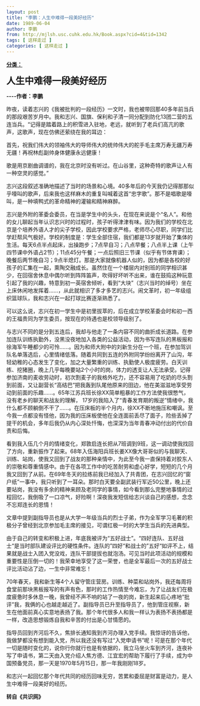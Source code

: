 ```yaml
---
layout: post
title: "李鹏：人生中难得一段美好经历"
date: 1989-06-04
author: 李鹏
from: http://mjlsh.usc.cuhk.edu.hk/Book.aspx?cid=4&tid=1342
tags: [ 这样走过 ]
categories: [ 这样走过 ]
---
```


<div style="margin: 15px 10px 10px 0px;">
 <div>
  <span id="ctl00_ContentPlaceHolder1_chapter1_SubjectLabel" style="font-weight:bold;text-decoration:underline;">
   分类：
  </span>
 </div>
 <p>
  <strong>
   <font size="5">
    人生中难得一段美好经历
   </font>
  </strong>
 </p>
 <p>
  <strong>
   ----作者：李鹏
  </strong>
 </p>
 <p>
  昨夜，读着志兴的《我被批判的一段经历》一文时，我也被带回那40多年前当兵的那段艰苦岁月中。我和志兴、国旗、保利和子清一同分配到防化13团二营的五连当兵。“记得是踏着路上的积雪进入驻地，老远，就听到了老兵们高亢的歌声，这歌声，现在仿佛还萦绕在我的耳边：
 </p>
 <p>
  首先，祝我们伟大的领袖伟大的导师伟大的统帅伟大的舵手毛主席万寿无疆万寿无疆！再祝林彪副帅身体健康永远健康！
 </p>
 <p>
  歌是用京剧曲调谱的，我在北京时没有听过。在山谷里，这种奇特的歌声让人有一种空灵的感觉。”
 </p>
 <p>
  志兴这段叙述准确地描述了当时的场景和心境。40多年后的今天我仍记得那那似乎嚎叫的歌声，后来我也这样麻木的重复叫喊着这首“忠字歌”。那不是唱歌是嚎叫，是一种填鸭式的革命精神的灌输和精神麻醉。
 </p>
 <p>
  志兴是外附的革委会委员，在当是学生中的头头，在现在来说是个“名人”。和他的女儿聊起当年认识志兴时的过程时，孩子听得津津有味。因为我们的学校在北京是个培养外语人才的尖子学校，因此学校要求严格，老师尽心尽职，同学们比学赶帮风气极好。学校的制度是：学生全部住宿，我们都是13岁就开始了集体的生活。每天6点半点起床，出操跑步；7点早自习；八点早餐；八点半上课（上午四节课中外语占2节）；11点45分午餐；一点后照旧三节课（似乎有节体育课）；晚餐后两节晚自习；9点半熄灯。那是大家就像机器人似的，因为都是各校的好孩子的汇集在一起，熏陶交融成长。虽然住在一个楼层内对别班的同学相识甚少，在回宿舍休息中偶尔听到阵阵笛声，吹得好坏听不出来，谁在鼓捣这种玩意引起了我的兴趣，特意到初一英宿舍倾听，看到“大块”（志兴当时的绰号）坐在上床休闲地发挥着......，从此就相识了多才多艺的志兴。闹文革时，初一年级组织篮球队，我和志兴在一起打球比赛逐渐熟悉了。
 </p>
 <p>
  可以这么说，志兴在初一学生中是初里拔萃的，后在成立学校革委会时和初一西的王福贵同为学生委员，按现在的待遇也是校领导级别了。
 </p>
 <p>
  与志兴不同的是分到五连后，我却与他走了一条内容不同的曲折成长道路。在参加连队训练执勤外，没黑没夜地加入各类的公益活动，因为书写连队的黑板报和徐海军午睡都少的可怜......。因为和师大附中的刘新生分在一个班，在参加驾训队名单落选后，心里情绪低落。随着共同到五连的外附同学纷纷离开了山沟，年轻幼稚的心态发生了变化，加之大量繁重的训练、执勤使人极度疲劳。白天训练、挖猪圈，晚上几乎每晚要站2个小时的岗，体力的透支让人无法承受。记得参加济南的麦收劳动时，初次割麦子的我格外吃力，还不容易用了吃奶的尽头割到前面，又让副营长“高结巴”把我轰到队尾他原来的田边，他在美滋滋地享受劳动到前面的乐趣......。65年江苏兵班长徐XX简单粗暴的工作方法使我很憋气，没有老乡的聊天和战友的理解， 17岁的我陷入了“青春发育期的叛逆”情绪中，我什么都不顾躺倒不干了......。在压床板的半个月内，徐XX不断地施压和嘲讽。至今我一点都没有怪他，因为我的压床板使他在全连面前丢尽了面子，险些丢掉了提干的机会，多年后我仍从内心深处忏悔，也深深为当年青春冲动付出的代价自责和后悔。
 </p>
 <p>
  看到我入伍几个月的情绪变化，郑敦启连长把从7班调到9班，这一调动使我找回了方向，重新振作了起来。68年入伍海阳兵班长姜XX像大哥哥似的与我聊天、训练、站岗，使我又回到了战友的那种亲情中，为此至今我一直保持着对胶东人的崇敬和尊重情感中。由于在各项工作中的吃苦耐劳和虚心好学，短短的几个月我又回到了从前。在69年冬天的拉练前我已经加入了共青团，在志兴回忆的“窗户纸”一事中，我只听到了一耳朵。那时白天要全副武装行军近50公里，晚上还要站岗，我没有多余的精神来顾及老同学的事情，如今看到那么完整地事情的过程回忆，我倒吸了一口凉气，好险啊！深夜我发短信给志兴谈自己的感想，念念不忘郑连长的恩情！
 </p>
 <p>
  文章中提到副指导员也是从大学一年级当兵的烈士子弟，作为全军学习毛著的积极分子曾经到北京参加毛主席的接见，可谓红极一时的大学生当兵的先进典型。
 </p>
 <p>
  由于自己的转变和积极上进，年底我被评为“五好战士”。“四好连队、五好战士“是当时部队建设评比的硬性条件。连队的”四好“和战士的”五好“如评不上，结果就是战士入团入党没戏，连队干部提拔也就泡汤。可见当时此项活动的规模和重要性是压倒一切的！我荣幸地享受了这一荣誉，也是全军最后一次的五好战士评比活动沾了边，一生中非常难忘！
 </p>
 <p>
  70年春天，我和新生等4个人留守管庄营房。训练、种菜和站岗外，我还每周将食堂前那块黑板报写的有声有色，那时的工作热情至今难忘，为了让战友们在极度疲惫时多休息一晚，我曾经不声不响的站了一夜的岗，新生起来后心疼地“批评”我，我俩的心也越走越近了。副指导员已升至指导员了，他到管庄视察，新生在他面前真心实意地表扬了我。那个年代很多人和我一样认为表扬不表扬都是一样，改造思想锻炼自我和辛苦的付出是心甘情愿的。
 </p>
 <p>
  指导员回到齐河后不久，焦排长通知我到齐河办理入党手续。我惊讶的告诉他，我做梦都没有想到能入党，所以我还没有写过“入党申请书”呢！可是在那个年代一切是随时变化的，说你行你就行也是有依据的，我立马坐火车到齐河，连夜补写了申请书，第二天由入党介绍人焦方德、江宜宏的帮助下履行了手续，成为中国预备党员，那一天是1970年5月15日，那一年我刚刚18岁。
 </p>
 <p>
  和志兴一起回忆那个年代共同的经历回味无穷，苦累和委屈是财富是动力，是人生中难得一段美好的经历。
 </p>
 <p>
  <strong>
   转自《共识网》
  </strong>
 </p>
</div>

